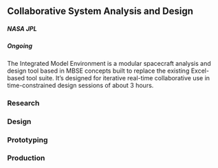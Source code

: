 ## Collaborative System Analysis and Design

##### NASA JPL

##### Ongoing

The Integrated Model Environment is a modular spacecraft analysis and design tool based in MBSE concepts built to replace the existing Excel-based tool suite. It’s designed for iterative real-time collaborative use in time-constrained design sessions of about 3 hours.

### Research

### Design

### Prototyping

### Production